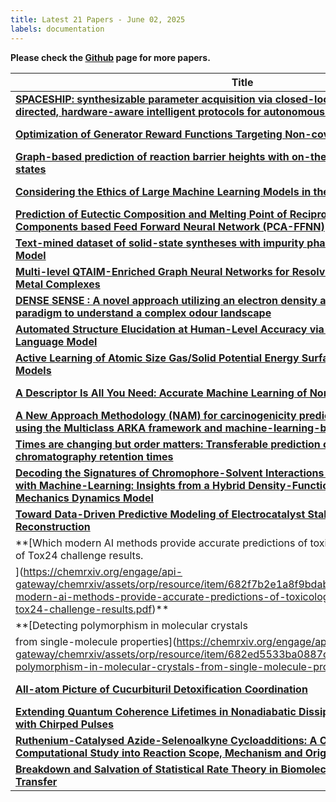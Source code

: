 ```yaml
---
title: Latest 21 Papers - June 02, 2025
labels: documentation
---
```

**Please check the [Github](https://github.com/hdj020402/chemrxiv-daily) page for more papers.**

| **Title** | **Date** |
| --- | --- |
| **[SPACESHIP: synthesizable parameter acquisition via closed-loop exploration and self-directed, hardware-aware intelligent protocols for autonomous lab](https://chemrxiv.org/engage/api-gateway/chemrxiv/assets/orp/resource/item/68357b99c1cb1ecda0b984f9/original/spaceship-synthesizable-parameter-acquisition-via-closed-loop-exploration-and-self-directed-hardware-aware-intelligent-protocols-for-autonomous-lab.pdf)** | 2025-05-29 |
| **[Optimization of Generator Reward Functions Targeting Non-covalent KRAS Inhibitors](https://chemrxiv.org/engage/api-gateway/chemrxiv/assets/orp/resource/item/683447071a8f9bdab5f5d8b1/original/optimization-of-generator-reward-functions-targeting-non-covalent-kras-inhibitors.pdf)** | 2025-05-29 |
| **[Graph-based prediction of reaction barrier heights with on-the-fly prediction of transition states](https://chemrxiv.org/engage/api-gateway/chemrxiv/assets/orp/resource/item/6834bd573ba0887c330a7514/original/graph-based-prediction-of-reaction-barrier-heights-with-on-the-fly-prediction-of-transition-states.pdf)** | 2025-05-29 |
| **[Considering the Ethics of Large Machine Learning Models in the Chemical Sciences](https://chemrxiv.org/engage/api-gateway/chemrxiv/assets/orp/resource/item/683209273ba0887c33ae6380/original/considering-the-ethics-of-large-machine-learning-models-in-the-chemical-sciences.pdf)** | 2025-05-28 |
| **[Prediction of Eutectic Composition and Melting Point of Reciprocal Eutectic using Principal Components based Feed Forward Neural Network (PCA-FFNN)](https://chemrxiv.org/engage/api-gateway/chemrxiv/assets/orp/resource/item/6831c44ec1cb1ecda02473d4/original/prediction-of-eutectic-composition-and-melting-point-of-reciprocal-eutectic-using-principal-components-based-feed-forward-neural-network-pca-ffnn.pdf)** | 2025-05-28 |
| **[Text-mined dataset of solid-state syntheses with impurity phases using Large Language Model](https://chemrxiv.org/engage/api-gateway/chemrxiv/assets/orp/resource/item/682fdf931a8f9bdab557ec7c/original/text-mined-dataset-of-solid-state-syntheses-with-impurity-phases-using-large-language-model.pdf)** | 2025-05-27 |
| **[Multi-level QTAIM-Enriched Graph Neural Networks for Resolving Properties of Transition Metal Complexes](https://chemrxiv.org/engage/api-gateway/chemrxiv/assets/orp/resource/item/682f6b923ba0887c334e008c/original/multi-level-qtaim-enriched-graph-neural-networks-for-resolving-properties-of-transition-metal-complexes.pdf)** | 2025-05-27 |
| **[DENSE SENSE : A novel approach utilizing an electron density augmented machine learning paradigm to understand a complex odour landscape ](https://chemrxiv.org/engage/api-gateway/chemrxiv/assets/orp/resource/item/682f1daf1a8f9bdab539dcba/original/dense-sense-a-novel-approach-utilizing-an-electron-density-augmented-machine-learning-paradigm-to-understand-a-complex-odour-landscape.pdf)** | 2025-05-26 |
| **[Automated Structure Elucidation at Human-Level Accuracy via a Multimodal Multitask Language Model](https://chemrxiv.org/engage/api-gateway/chemrxiv/assets/orp/resource/item/682eccb7c1cb1ecda0b3c633/original/automated-structure-elucidation-at-human-level-accuracy-via-a-multimodal-multitask-language-model.pdf)** | 2025-05-31 |
| **[Active Learning of Atomic Size Gas/Solid Potential Energy Surfaces via Physics Aware Models](https://chemrxiv.org/engage/api-gateway/chemrxiv/assets/orp/resource/item/683421c71a8f9bdab5f206a1/original/active-learning-of-atomic-size-gas-solid-potential-energy-surfaces-via-physics-aware-models.pdf)** | 2025-05-29 |
| **[A Descriptor Is All You Need: Accurate Machine Learning of Nonadiabatic Coupling Vectors](https://chemrxiv.org/engage/api-gateway/chemrxiv/assets/orp/resource/item/6833d4e61a8f9bdab5e6b8b7/original/a-descriptor-is-all-you-need-accurate-machine-learning-of-nonadiabatic-coupling-vectors.pdf)** | 2025-05-29 |
| **[A New Approach Methodology (NAM) for carcinogenicity prediction of organic chemicals using the Multiclass ARKA framework and machine-learning-based stacking regression](https://chemrxiv.org/engage/api-gateway/chemrxiv/assets/orp/resource/item/683153653ba0887c339603af/original/a-new-approach-methodology-nam-for-carcinogenicity-prediction-of-organic-chemicals-using-the-multiclass-arka-framework-and-machine-learning-based-stacking-regression.pdf)** | 2025-05-28 |
| **[Times are changing but order matters: Transferable prediction of   small molecule liquid chromatography retention times](https://chemrxiv.org/engage/api-gateway/chemrxiv/assets/orp/resource/item/68307e053ba0887c3370734d/original/times-are-changing-but-order-matters-transferable-prediction-of-small-molecule-liquid-chromatography-retention-times.pdf)** | 2025-05-28 |
| **[Decoding the Signatures of Chromophore-Solvent Interactions in InfraRed Spectroscopy with Machine-Learning: Insights from a Hybrid Density-Functional Theory/Molecular Mechanics Dynamics Model](https://chemrxiv.org/engage/api-gateway/chemrxiv/assets/orp/resource/item/683076be1a8f9bdab569cbe5/original/decoding-the-signatures-of-chromophore-solvent-interactions-in-infra-red-spectroscopy-with-machine-learning-insights-from-a-hybrid-density-functional-theory-molecular-mechanics-dynamics-model.pdf)** | 2025-05-28 |
| **[Toward Data-Driven Predictive Modeling of Electrocatalyst Stability and Surface Reconstruction](https://chemrxiv.org/engage/api-gateway/chemrxiv/assets/orp/resource/item/682fc6673ba0887c335ad212/original/toward-data-driven-predictive-modeling-of-electrocatalyst-stability-and-surface-reconstruction.pdf)** | 2025-05-27 |
| **[Which modern AI methods provide accurate predictions of toxicological endpoints? Analysis of Tox24 challenge results.
](https://chemrxiv.org/engage/api-gateway/chemrxiv/assets/orp/resource/item/682f7b2e1a8f9bdab54a2587/original/which-modern-ai-methods-provide-accurate-predictions-of-toxicological-endpoints-analysis-of-tox24-challenge-results.pdf)** | 2025-05-27 |
| **[Detecting polymorphism in molecular crystals
from single-molecule properties](https://chemrxiv.org/engage/api-gateway/chemrxiv/assets/orp/resource/item/682ed5533ba0887c3334ef4c/original/detecting-polymorphism-in-molecular-crystals-from-single-molecule-properties.pdf)** | 2025-05-26 |
| **[All-atom Picture of Cucurbituril Detoxification Coordination](https://chemrxiv.org/engage/api-gateway/chemrxiv/assets/orp/resource/item/6835abf53ba0887c33410d6d/original/all-atom-picture-of-cucurbituril-detoxification-coordination.pdf)** | 2025-05-29 |
| **[Extending Quantum Coherence Lifetimes in Nonadiabatic Dissipative Molecular Systems with Chirped Pulses](https://chemrxiv.org/engage/api-gateway/chemrxiv/assets/orp/resource/item/683424201a8f9bdab5f27dab/original/extending-quantum-coherence-lifetimes-in-nonadiabatic-dissipative-molecular-systems-with-chirped-pulses.pdf)** | 2025-05-29 |
| **[Ruthenium-Catalysed Azide-Selenoalkyne Cycloadditions: A Combined Synthetic-Computational Study into Reaction Scope, Mechanism and Origins of Regioselectivity](https://chemrxiv.org/engage/api-gateway/chemrxiv/assets/orp/resource/item/683704173ba0887c3372f8ce/original/ruthenium-catalysed-azide-selenoalkyne-cycloadditions-a-combined-synthetic-computational-study-into-reaction-scope-mechanism-and-origins-of-regioselectivity.pdf)** | 2025-05-31 |
| **[Breakdown and Salvation of Statistical Rate Theory in Biomolecular Photoinduced Electron Transfer](https://chemrxiv.org/engage/api-gateway/chemrxiv/assets/orp/resource/item/68349abf3ba0887c33053914/original/breakdown-and-salvation-of-statistical-rate-theory-in-biomolecular-photoinduced-electron-transfer.pdf)** | 2025-05-29 |

